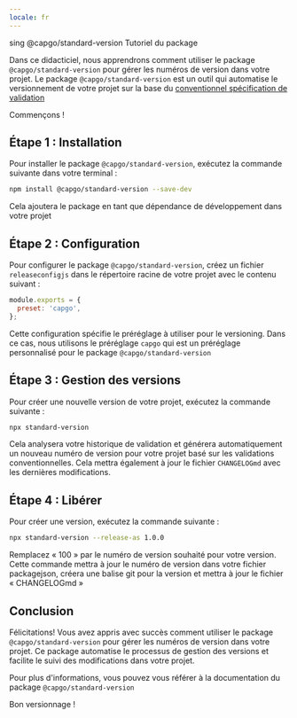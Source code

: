 ```yaml
---
locale: fr
---
```


sing @capgo/standard-version Tutoriel du package

Dans ce didacticiel, nous apprendrons comment utiliser le package `@capgo/standard-version` pour gérer les numéros de version dans votre projet. Le package `@capgo/standard-version` est un outil qui automatise le versionnement de votre projet sur la base du [conventionnel spécification de validation](https://wwwconventionalcommitsorg/)

Commençons !

## Étape 1 : Installation

Pour installer le package `@capgo/standard-version`, exécutez la commande suivante dans votre terminal :

```bash
npm install @capgo/standard-version --save-dev
```

Cela ajoutera le package en tant que dépendance de développement dans votre projet

## Étape 2 : Configuration

Pour configurer le package `@capgo/standard-version`, créez un fichier `releaseconfigjs` dans le répertoire racine de votre projet avec le contenu suivant :

```javascript
module.exports = {
  preset: 'capgo',
};
```

Cette configuration spécifie le préréglage à utiliser pour le versioning. Dans ce cas, nous utilisons le préréglage `capgo` qui est un préréglage personnalisé pour le package `@capgo/standard-version`

## Étape 3 : Gestion des versions

Pour créer une nouvelle version de votre projet, exécutez la commande suivante :

```bash
npx standard-version
```

Cela analysera votre historique de validation et générera automatiquement un nouveau numéro de version pour votre projet basé sur les validations conventionnelles. Cela mettra également à jour le fichier `CHANGELOGmd` avec les dernières modifications.

## Étape 4 : Libérer

Pour créer une version, exécutez la commande suivante :

```bash
npx standard-version --release-as 1.0.0
```

Remplacez « 100 » par le numéro de version souhaité pour votre version. Cette commande mettra à jour le numéro de version dans votre fichier packagejson, créera une balise git pour la version et mettra à jour le fichier « CHANGELOGmd »

## Conclusion

Félicitations! Vous avez appris avec succès comment utiliser le package `@capgo/standard-version` pour gérer les numéros de version dans votre projet. Ce package automatise le processus de gestion des versions et facilite le suivi des modifications dans votre projet.

Pour plus d'informations, vous pouvez vous référer à la documentation du package `@capgo/standard-version`

Bon versionnage !